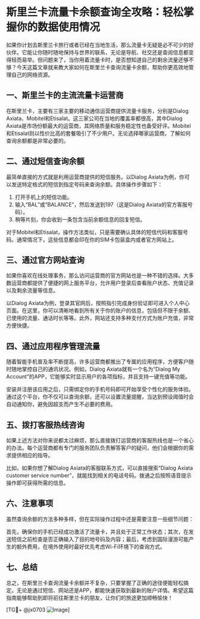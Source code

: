 # 斯里兰卡流量卡余额查询全攻略：轻松掌握你的数据使用情况

如果你计划去斯里兰卡旅行或者已经在当地生活，那么流量卡无疑是必不可少的好伙伴。它能让你随时随地保持与世界的联系，无论是导航、社交还是查阅信息都变得轻而易举。但问题来了，当你用着流量卡时，是否想知道自己的剩余流量还够不够？今天这篇文章就来教大家如何在斯里兰卡查询流量卡余额，帮助你更高效地管理自己的网络资源。

## 一、斯里兰卡的主流流量卡运营商

在斯里兰卡，主要有三家主要的移动通信运营商提供流量卡服务，分别是Dialog Axiata、Mobitel和Etisalat。这三家公司在当地的覆盖率都很高，其中Dialog Axiata是市场份额最大的运营商，其网络质量和服务稳定性也备受好评。Mobitel和Etisalat则以性价比高的套餐吸引了不少用户。无论选择哪家运营商，了解如何查询余额都是非常必要的。

## 二、通过短信查询余额

最简单直接的方式就是利用运营商提供的短信服务。以Dialog Axiata为例，你可以发送特定格式的短信到指定号码来查询余额。具体操作步骤如下：

1. 打开手机上的短信功能。
2. 输入“BAL”或“BALANCE”，然后发送到197（这是Dialog Axiata的官方客服号码）。
3. 稍等片刻，你会收到一条包含当前余额信息的回复短信。

对于Mobitel和Etisalat，操作方法类似，只是需要确认具体的短信代码和客服号码。通常情况下，这些信息都会印在你的SIM卡包装盒内或者官方网站上。

## 三、通过官方网站查询

如果你喜欢在线处理事务，那么访问运营商的官方网站也是一种不错的选择。大多数运营商都提供了便捷的网上服务平台，允许用户登录后查看账户状态、充值记录以及剩余流量等信息。

以Dialog Axiata为例，登录其官网后，按照指引完成身份验证即可进入个人中心页面。在这里，你可以清晰地看到所有关于你的账户的信息，包括但不限于余额、已使用的流量、通话时长等等。此外，网站还支持多种支付方式为账户充值，非常方便快捷。

## 四、通过应用程序管理流量

随着智能手机普及率不断提高，许多运营商都推出了专属的应用程序，方便客户随时随地掌控自己的通讯状况。例如，Dialog Axiata就有一个名为“Dialog My Account”的APP，它能够实时显示用户的各项指标，并且支持一键充值等功能。

安装并注册该应用之后，只需绑定你的手机号码即可开始享受个性化的服务体验。通过这个平台，你不仅可以查询余额，还可以设置流量提醒，当达到预设阈值时会自动通知你，避免因超支而产生不必要的费用。

## 五、拨打客服热线咨询

如果上述方法对你来说都太过麻烦，那么直接拨打运营商的客服热线也是一个省心的办法。每个运营商都有专门的服务团队负责解答客户的疑问，他们会根据你的需求提供相应的指导。

比如，如果你想了解Dialog Axiata的客服联系方式，可以直接搜索“Dialog Axiata customer service number”，就能找到相关的电话号码。拨通之后按照语音提示操作即可获得所需的信息。

## 六、注意事项

虽然查询余额的方法多种多样，但在实际操作过程中还是需要注意一些细节问题：

首先，确保你的手机已经成功激活了流量卡，并且处于正常工作状态；其次，在发送短信之前检查是否正确输入了目的地号码及内容；最后，考虑到国际漫游可能产生的额外费用，在境外使用时最好优先考虑Wi-Fi环境下的查询方式。

## 七、总结

总之，在斯里兰卡查询流量卡余额并不复杂，只要掌握了正确的途径便能轻松搞定。无论是通过短信、网站还是APP，都能快速获取到最新的账户详情。希望这篇指南能够帮助到即将前往斯里兰卡的朋友，让你们的旅途更加顺畅愉快！

[TG💪+ @jx0703 ![Image](https://github.com/user-attachments/assets/dbca1d08-cadb-493c-b0ec-ad6f7a83f270)]